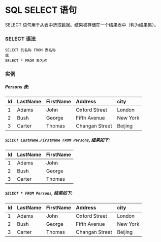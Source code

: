 SQL SELECT 语句
===

SELECT 语句用于从表中选取数据。结果被存储在一个结果表中（称为结果集）。

### SELECT 语法

```
SELECT 列名称 FROM 表名称
或
SELECT * FROM 表名称
```

### 实例

##### Persons 表:

| Id  | LastName | FirstName |     Address    |   city   |
|:----|:---------|:----------|:---------------|:---------|
|  1  | Adams    | John      | Oxford Street  | London   |
|  2  | Bush     | George    | Fifth Avenue   | New York |
|  3  | Carter   | Thomas    | Changan Street | Beijing  |


##### `SELECT LastName,FirstName FROM Persons`, 结果如下:

| Id  | LastName | FirstName |
|:----|:---------|:----------|
|  1  | Adams    | John      |
|  2  | Bush     | George    |
|  3  | Carter   | Thomas    |

##### `SELECT * FROM Persons`, 结果如下:

| Id  | LastName | FirstName |     Address    |   city   |
|:----|:---------|:----------|:---------------|:---------|
|  1  | Adams    | John      | Oxford Street  | London   |
|  2  | Bush     | George    | Fifth Avenue   | New York |
|  3  | Carter   | Thomas    | Changan Street | Beijing  |
